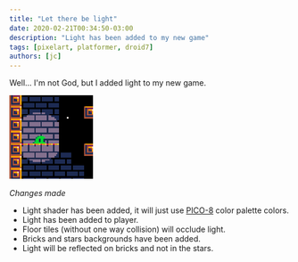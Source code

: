 ```yaml
---
title: "Let there be light"
date: 2020-02-21T00:34:50-03:00
description: "Light has been added to my new game"
tags: [pixelart, platformer, droid7]
authors: [jc]
---
```


Well... I'm not God, but I added light to my new game.

![Game screenshot](thumbnail.png)

*Changes made*
- Light shader has been added, it will just use [PICO-8](https://lospec.com/palette-list/pico-8) color palette colors.
- Light has been added to player.
- Floor tiles (without one way collision) will occlude light.
- Bricks and stars backgrounds have been added.
- Light will be reflected on bricks and not in the stars.
